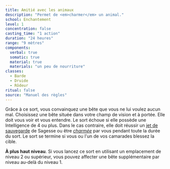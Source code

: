 ```yaml
---
title: Amitié avec les animaux
description: "Permet de <em>charmer</em> un animal."
school: Enchantement
level: 1
concentration: false
casting_time: "1 action"
duration: "24 heures"
range: "9 mètres"
components:
  verbal: true
  somatic: true
  material: true
  materials: "un peu de nourriture"
classes:
  - Barde
  - Druide
  - Rôdeur
ritual: false
source: "Manuel des règles"
---
```

Grâce à ce sort, vous convainquez une bête que vous ne lui voulez aucun mal. Choisissez une bête située dans votre champ de vision et à portée. Elle doit vous voir et vous entendre. Le sort échoue si elle possède une Intelligence de 4 ou plus. Dans le cas contraire, elle doit réussir un [jet de sauvegarde](/utiliser-les-caracteristiques#jets-de-sauvegarde) de Sagesse ou être [_charmée_](/gerer-la-sante-du-personnage#charmé) par vous pendant toute la durée du sort. Le sort se termine si vous ou l'un de vos camarades blessez la cible.

**À plus haut niveau**. Si vous lancez ce sort en utilisant un emplacement de niveau 2 ou supérieur, vous pouvez affecter une bête supplémentaire par niveau au-delà du niveau 1.
